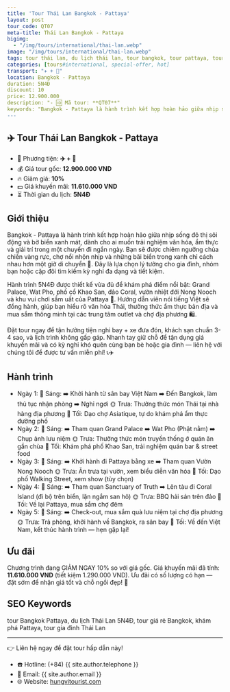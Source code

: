 ```yaml
---
title: 'Tour Thái Lan Bangkok - Pattaya'
layout: post
tour_code: QT07
meta-title: Thái Lan Bangkok - Pattaya
bigimg:
  - "/img/tours/international/thai-lan.webp"
image: "/img/tours/international/thai-lan.webp"
tags: tour thái lan, du lịch thái lan, tour bangkok, tour pattaya, tour quốc tế
categories: [tours#international, special-offer, hot]
transport: "✈️ + 🚌"
location: Bangkok - Pattaya
duration: 5N4Đ
discount: 10
price: 12.900.000
description: "- 🆔 Mã tour: **QT07**"
keywords: "Bangkok - Pattaya là hành trình kết hợp hoàn hảo giữa nhịp sống đô thị sôi động và bờ biển xanh mát, dành cho ai muốn trải nghiệm văn hóa, ẩm thực và giải trí trong một chuyến đi ngắn ngày. Bạn sẽ được chiêm ngưỡng chùa chiền vàng rực, chợ nổi nhộn nhịp và những bãi biển trong xanh chỉ cách nhau hơn một giờ di chuyển 🚤. Đây là lựa chọn lý tưởng cho gia đình, nhóm bạn hoặc cặp đôi tìm kiếm kỳ nghỉ đa dạng và tiết kiệm."
---
```


## ✈️ Tour Thái Lan Bangkok - Pattaya

- 🚗 Phương tiện: **✈️ + 🚌**
- 💰 Giá tour gốc: **12.900.000 VND**
- 🔥 Giảm giá: **10%**
- 💵 Giá khuyến mãi: **11.610.000 VND**
- ⏳ Thời gian du lịch: **5N4Đ**

## Giới thiệu
Bangkok - Pattaya là hành trình kết hợp hoàn hảo giữa nhịp sống đô thị sôi động và bờ biển xanh mát, dành cho ai muốn trải nghiệm văn hóa, ẩm thực và giải trí trong một chuyến đi ngắn ngày. Bạn sẽ được chiêm ngưỡng chùa chiền vàng rực, chợ nổi nhộn nhịp và những bãi biển trong xanh chỉ cách nhau hơn một giờ di chuyển 🚤. Đây là lựa chọn lý tưởng cho gia đình, nhóm bạn hoặc cặp đôi tìm kiếm kỳ nghỉ đa dạng và tiết kiệm.

Hành trình 5N4Đ được thiết kế vừa đủ để khám phá điểm nổi bật: Grand Palace, Wat Pho, phố cổ Khao San, đảo Coral, vườn nhiệt đới Nong Nooch và khu vui chơi sầm uất của Pattaya 🌴. Hướng dẫn viên nói tiếng Việt sẽ đồng hành, giúp bạn hiểu rõ văn hóa Thái, thưởng thức ẩm thực bản địa và mua sắm thông minh tại các trung tâm outlet và chợ địa phương 🛍️.

Đặt tour ngay để tận hưởng tiện nghi bay + xe đưa đón, khách sạn chuẩn 3-4 sao, và lịch trình không gấp gáp. Nhanh tay giữ chỗ để tận dụng giá khuyến mãi và có kỳ nghỉ khó quên cùng bạn bè hoặc gia đình — liên hệ với chúng tôi để được tư vấn miễn phí! 📞✈️

## Hành trình
- Ngày 1:
  🌅 Sáng: ➡️ Khởi hành từ sân bay Việt Nam ➡️ Đến Bangkok, làm thủ tục nhận phòng ➡️ Nghỉ ngơi
  🌞 Trưa: Thưởng thức món Thái tại nhà hàng địa phương
  🌙 Tối: Dạo chợ Asiatique, tự do khám phá ẩm thực đường phố
- Ngày 2:
  🌅 Sáng: ➡️ Tham quan Grand Palace ➡️ Wat Pho (Phật nằm) ➡️ Chụp ảnh lưu niệm
  🌞 Trưa: Thưởng thức món truyền thống ở quán ăn gần chùa
  🌙 Tối: Khám phá phố Khao San, trải nghiệm quán bar & street food
- Ngày 3:
  🌅 Sáng: ➡️ Khởi hành đi Pattaya bằng xe ➡️ Tham quan Vườn Nong Nooch
  🌞 Trưa: Ăn trưa tại vườn, xem biểu diễn văn hóa
  🌙 Tối: Dạo phố Walking Street, xem show (tùy chọn)
- Ngày 4:
  🌅 Sáng: ➡️ Tham quan Sanctuary of Truth ➡️ Lên tàu đi Coral Island (đi bộ trên biển, lặn ngắm san hô)
  🌞 Trưa: BBQ hải sản trên đảo
  🌙 Tối: Về lại Pattaya, mua sắm chợ đêm
- Ngày 5:
  🌅 Sáng: ➡️ Check-out, mua sắm quà lưu niệm tại chợ địa phương
  🌞 Trưa: Trả phòng, khởi hành về Bangkok, ra sân bay
  🌙 Tối: Về đến Việt Nam, kết thúc hành trình — hẹn gặp lại!

## Ưu đãi
Chương trình đang GIẢM NGAY 10% so với giá gốc. Giá khuyến mãi đã tính: **11.610.000 VND** (tiết kiệm 1.290.000 VND). Ưu đãi có số lượng có hạn — đặt sớm để nhận giá tốt và chỗ ngồi đẹp! 🎉

## SEO Keywords
tour Bangkok Pattaya, du lịch Thái Lan 5N4Đ, tour giá rẻ Bangkok, khám phá Pattaya, tour gia đình Thái Lan

---

👉 Liên hệ ngay để đặt tour hấp dẫn này!

- ☎️ Hotline: (+84) {{ site.author.telephone }}
- 📧 Email: {{ site.author.email }}
- 🌐 Website: [hungvitourist.com](https://hungvitourist.com)

